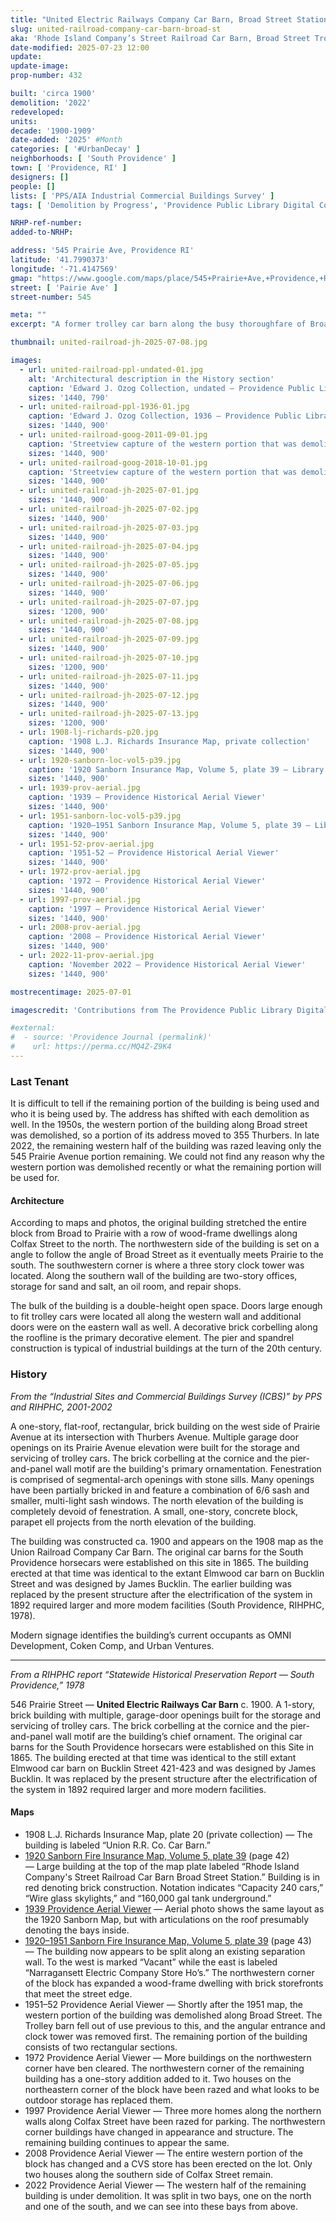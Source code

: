 ```yaml
---
title: "United Electric Railways Company Car Barn, Broad Street Station"
slug: united-railroad-company-car-barn-broad-st
aka: 'Rhode Island Company’s Street Railroad Car Barn, Broad Street Trolley Barn, Thurbers Avenue Trolley Barn'
date-modified: 2025-07-23 12:00
update:
update-image:
prop-number: 432

built: 'circa 1900'
demolition: '2022'
redeveloped:
units:
decade: '1900-1909'
date-added: '2025' #Month
categories: [ '#UrbanDecay' ]
neighborhoods: [ 'South Providence' ]
town: [ 'Providence, RI' ]
designers: []
people: []
lists: [ 'PPS/AIA Industrial Commercial Buildings Survey' ]
tags: [ 'Demolition by Progress', 'Providence Public Library Digital Collections', 'Train Stations' ]

NRHP-ref-number:
added-to-NRHP:

address: '545 Prairie Ave, Providence RI'
latitude: '41.7990373'
longitude: '-71.4147569'
gmap: "https://www.google.com/maps/place/545+Prairie+Ave,+Providence,+RI+02905/@41.7990373,-71.4147569,17z/data=!3m1!4b1!4m6!3m5!1s0x89e44f898a64b6bf:0x571eab622438e24f!8m2!3d41.7990373!4d-71.412182!16s%2Fg%2F11pcnfj1f0?entry=ttu&g_ep=EgoyMDI1MDcyMS4wIKXMDSoASAFQAw%3D%3D"
street: [ 'Pairie Ave' ]
street-number: 545

meta: ""
excerpt: "A former trolley car barn along the busy thoroughfare of Broad Street has been reduced twice to a much smaller industrial space on the corner of Thurbers and Prairie"

thumbnail: united-railroad-jh-2025-07-08.jpg

images:
  - url: united-railroad-ppl-undated-01.jpg
    alt: 'Architectural description in the History section'
    caption: 'Edward J. Ozog Collection, undated — Providence Public Library Digital Collections'
    sizes: '1440, 790'
  - url: united-railroad-ppl-1936-01.jpg
    caption: 'Edward J. Ozog Collection, 1936 — Providence Public Library Digital Collections'
    sizes: '1440, 900'
  - url: united-railroad-goog-2011-09-01.jpg
    caption: 'Streetview capture of the western portion that was demolished in 2022 — Google Streetview September 2011'
    sizes: '1440, 900'
  - url: united-railroad-goog-2018-10-01.jpg
    caption: 'Streetview capture of the western portion that was demolished in 2022 — Google Streetview October 2018'
    sizes: '1440, 900'
  - url: united-railroad-jh-2025-07-01.jpg
    sizes: '1440, 900'
  - url: united-railroad-jh-2025-07-02.jpg
    sizes: '1440, 900'
  - url: united-railroad-jh-2025-07-03.jpg
    sizes: '1440, 900'
  - url: united-railroad-jh-2025-07-04.jpg
    sizes: '1440, 900'
  - url: united-railroad-jh-2025-07-05.jpg
    sizes: '1440, 900'
  - url: united-railroad-jh-2025-07-06.jpg
    sizes: '1440, 900'
  - url: united-railroad-jh-2025-07-07.jpg
    sizes: '1200, 900'
  - url: united-railroad-jh-2025-07-08.jpg
    sizes: '1440, 900'
  - url: united-railroad-jh-2025-07-09.jpg
    sizes: '1440, 900'
  - url: united-railroad-jh-2025-07-10.jpg
    sizes: '1200, 900'
  - url: united-railroad-jh-2025-07-11.jpg
    sizes: '1440, 900'
  - url: united-railroad-jh-2025-07-12.jpg
    sizes: '1440, 900'
  - url: united-railroad-jh-2025-07-13.jpg
    sizes: '1200, 900'
  - url: 1908-lj-richards-p20.jpg
    caption: '1908 L.J. Richards Insurance Map, private collection'
    sizes: '1440, 900'
  - url: 1920-sanborn-loc-vol5-p39.jpg
    caption: '1920 Sanborn Insurance Map, Volume 5, plate 39 — Library of Congress, Maps Division'
    sizes: '1440, 900'
  - url: 1939-prov-aerial.jpg
    caption: '1939 — Providence Historical Aerial Viewer'
    sizes: '1440, 900'
  - url: 1951-sanborn-loc-vol5-p39.jpg
    caption: '1920–1951 Sanborn Insurance Map, Volume 5, plate 39 — Library of Congress, Maps Division'
    sizes: '1440, 900'
  - url: 1951-52-prov-aerial.jpg
    caption: '1951-52 — Providence Historical Aerial Viewer'
    sizes: '1440, 900'
  - url: 1972-prov-aerial.jpg
    caption: '1972 — Providence Historical Aerial Viewer'
    sizes: '1440, 900'
  - url: 1997-prov-aerial.jpg
    caption: '1997 — Providence Historical Aerial Viewer'
    sizes: '1440, 900'
  - url: 2008-prov-aerial.jpg
    caption: '2008 — Providence Historical Aerial Viewer'
    sizes: '1440, 900'
  - url: 2022-11-prov-aerial.jpg
    caption: 'November 2022 — Providence Historical Aerial Viewer'
    sizes: '1440, 900'

mostrecentimage: 2025-07-01

imagescredit: 'Contributions from The Providence Public Library Digital Collections, Edward J. Ozog Collection; Google Streetview; Library of Congress Maps Division; Providence Historical Aerial Viewer'

#external:
#  - source: 'Providence Journal (permalink)'
#    url: https://perma.cc/MQ4Z-Z9K4
---
```


### Last Tenant

It is difficult to tell if the remaining portion of the building is being used and who it is being used by. The address has shifted with each demolition as well. In the 1950s, the western portion of the building along Broad street was demolished, so a portion of its address moved to 355 Thurbers. In late 2022, the remaining western half of the building was razed leaving only the 545 Prairie Avenue portion remaining. We could not find any reason why the western portion was demolished recently or what the remaining portion will be used for.

#### Architecture

According to maps and photos, the original building stretched the entire block from Broad to Prairie with a row of wood-frame dwellings along Colfax Street to the north. The northwestern side of the building is set on a angle to follow the angle of Broad Street as it eventually meets Prairie to the south. The southwestern corner is where a three story clock tower was located. Along the southern wall of the building are two-story offices, storage for sand and salt, an oil room, and repair shops. 

The bulk of the building is a double-height open space. Doors large enough to fit trolley cars were located all along the western wall and additional doors were on the eastern wall as well. A decorative brick corbelling along the roofline is the primary decorative element. The pier and spandrel construction is typical of industrial buildings at the turn of the 20th century. 


### History

_From the “Industrial Sites and Commercial Buildings Survey (ICBS)” by PPS and RIHPHC, 2001-2002_

A one-story, flat-roof, rectangular, brick building on the west side of Prairie Avenue at its intersection with Thurbers Avenue. Multiple garage door openings on its Prairie Avenue elevation were built for the storage and servicing of trolley cars. The brick corbelling at the cornice and the pier-and-panel wall motif are the building's primary ornamentation. Fenestration is comprised of segmental-arch openings with stone sills. Many openings have been partially bricked in and feature a combination of 6/6 sash and smaller, multi-light sash windows. The north elevation of the building is completely devoid of fenestration. A small, one-story, concrete block, parapet ell projects from the north elevation of the building.

The building was constructed ca. 1900 and appears on the 1908 map as the Union Railroad Company Car Barn. The original car barns for the South Providence horsecars were established on this site in 1865. The building erected at that time was identical to the extant Elmwood car barn on Bucklin Street and was designed by James Bucklin. The earlier building was replaced by the present structure after the electrification of the system in 1892 required larger and more modem facilities (South Providence, RIHPHC, 1978).

Modern signage identifies the building’s current occupants as OMNI Development, Coken Comp, and Urban Ventures.

***

_From a RIHPHC report “Statewide Historical Preservation Report — South Providence,” 1978_

546 Prairie Street — **United Electric Railways Car Barn** c. 1900. A 1-story, brick building with multiple, garage-door openings built for the storage and servicing of trolley cars. The brick corbelling at the cornice and the pier-and-panel wall motif are the building’s chief ornament. The original car barns for the South Providence horsecars were established on this Site in 1865. The building erected at that time was identical to the still
extant Elmwood car barn on Bucklin Street 421-423 and was designed by James Bucklin. It was replaced by the present structure after the electrification of the system in 1892 required larger and more modern facilities.

#### Maps

+ 1908 L.J. Richards Insurance Map, plate 20 (private collection) — The building is labeled “Union R.R. Co. Car Barn.”
+ [1920 Sanborn Fire Insurance Map, Volume 5, plate 39](http://hdl.loc.gov/loc.gmd/g3774pm.g3774pm_g08099192105) (page 42) — Large building at the top of the map plate labeled “Rhode Island Company's Street Railroad Car Barn Broad Street Station.” Building is in red denoting brick construction. Notation indicates “Capacity 240 cars,” “Wire glass skylights,” and “160,000 gal tank underground.”
+ [1939 Providence Aerial Viewer](https://experience.arcgis.com/experience/df401367ce96417c9990726ab82b0dad) — Aerial photo shows the same layout as the 1920 Sanborn Map, but with articulations on the roof presumably denoting the bays inside.
+ [1920–1951 Sanborn Fire Insurance Map, Volume 5, plate 39](http://hdl.loc.gov/loc.gmd/g3774pm.g3774pm_g08099195005) (page 43) — The building now appears to be split along an existing separation wall. To the west is marked “Vacant” while the east is labeled “Narragansett Electric Company Store Ho’s.” The northwestern corner of the block has expanded a wood-frame dwelling with brick storefronts that meet the street edge.
+ 1951–52 Providence Aerial Viewer — Shortly after the 1951 map, the western portion of the building was demolished along Broad Street. The Trolley barn fell out of use previous to this, and the angular entrance and clock tower was removed first. The remaining portion of the building consists of two rectangular sections.
+ 1972 Providence Aerial Viewer — More buildings on the northwestern corner have ben cleared. The northwestern corner of the remaining building has a one-story addition added to it. Two houses on the northeastern corner of the block have been razed and what looks to be outdoor storage has replaced them.
+ 1997 Providence Aerial Viewer — Three more homes along the northern walls along Colfax Street have been razed for parking. The northwestern corner buildings have changed in appearance and structure. The remaining building continues to appear the same.
+ 2008 Providence Aerial Viewer — The entire western portion of the block has changed and a CVS store has been erected on the lot. Only two houses along the southern side of Colfax Street remain.
+ 2022 Providence Aerial Viewer — The western half of the remaining building is under demolition. It was split in two bays, one on the north and one of the south, and we can see into these bays from above.
